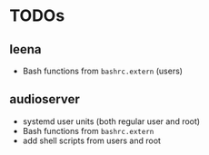 # TODOs

## leena

* Bash functions from `bashrc.extern` (users)

## audioserver

* systemd user units (both regular user and root)
* Bash functions from `bashrc.extern`
* add shell scripts from users and root
